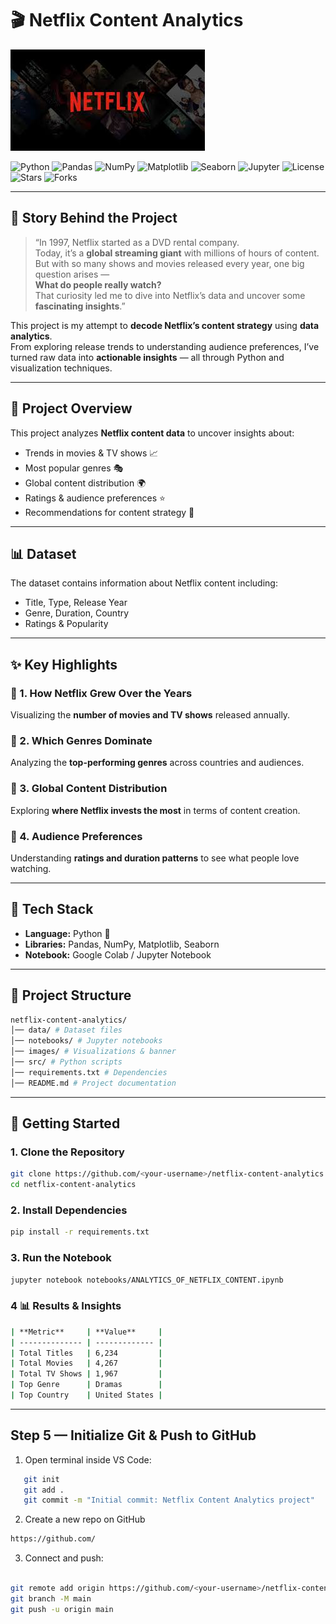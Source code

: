 # 🎬 Netflix Content Analytics  
![Banner](images/banner.png)

![Python](https://img.shields.io/badge/Python-3.10-blue?logo=python&logoColor=white)
![Pandas](https://img.shields.io/badge/Pandas-Data%20Analysis-green?logo=pandas&logoColor=white)
![NumPy](https://img.shields.io/badge/NumPy-Numerical%20Computing-orange?logo=numpy&logoColor=white)
![Matplotlib](https://img.shields.io/badge/Matplotlib-Visualization-blueviolet?logo=plotly&logoColor=white)
![Seaborn](https://img.shields.io/badge/Seaborn-Statistical%20Plots-9cf?logo=python&logoColor=white)
![Jupyter](https://img.shields.io/badge/Jupyter-Notebook-orange?logo=jupyter&logoColor=white)
![License](https://img.shields.io/badge/License-MIT-yellow?logo=open-source-initiative&logoColor=black)
![Stars](https://img.shields.io/github/stars/githuanand/netflix-content-analytics?style=social)
![Forks](https://img.shields.io/github/forks/githuanand/netflix-content-analytics?style=social)

---

## 🌟 Story Behind the Project  

> “In 1997, Netflix started as a DVD rental company.  
> Today, it’s a **global streaming giant** with millions of hours of content.  
> But with so many shows and movies released every year, one big question arises —  
> **What do people really watch?**  
> That curiosity led me to dive into Netflix’s data and uncover some **fascinating insights**.”

This project is my attempt to **decode Netflix’s content strategy** using **data analytics**.  
From exploring release trends to understanding audience preferences, I’ve turned raw data into **actionable insights** — all through Python and visualization techniques.

---

## 📌 Project Overview  
This project analyzes **Netflix content data** to uncover insights about:  
- Trends in movies & TV shows 📈  
- Most popular genres 🎭  
- Global content distribution 🌍  
- Ratings & audience preferences ⭐  
- Recommendations for content strategy 🎯  

---

## 📊 Dataset  
The dataset contains information about Netflix content including:  
- Title, Type, Release Year  
- Genre, Duration, Country  
- Ratings & Popularity  

---

## ✨ Key Highlights  

### 🔹 1. How Netflix Grew Over the Years  
Visualizing the **number of movies and TV shows** released annually.

### 🔹 2. Which Genres Dominate  
Analyzing the **top-performing genres** across countries and audiences.

### 🔹 3. Global Content Distribution  
Exploring **where Netflix invests the most** in terms of content creation.

### 🔹 4. Audience Preferences  
Understanding **ratings and duration patterns** to see what people love watching.

---

## 🧠 Tech Stack  
- **Language:** Python 🐍  
- **Libraries:** Pandas, NumPy, Matplotlib, Seaborn  
- **Notebook:** Google Colab / Jupyter Notebook  

---

## 📂 Project Structure  

```bash
netflix-content-analytics/
│── data/ # Dataset files
│── notebooks/ # Jupyter notebooks
│── images/ # Visualizations & banner
│── src/ # Python scripts
│── requirements.txt # Dependencies
│── README.md # Project documentation
```


---

## 🚀 Getting Started  

### **1. Clone the Repository**  
```bash
git clone https://github.com/<your-username>/netflix-content-analytics.git
cd netflix-content-analytics
```

### **2. Install Dependencies**

```bash
pip install -r requirements.txt
```

### **3. Run the Notebook**

```bash
jupyter notebook notebooks/ANALYTICS_OF_NETFLIX_CONTENT.ipynb
```


### **4 📊 Results & Insights**

```bash
| **Metric**     | **Value**     |
| -------------- | ------------- |
| Total Titles   | 6,234         |
| Total Movies   | 4,267         |
| Total TV Shows | 1,967         |
| Top Genre      | Dramas        |
| Top Country    | United States |

```



---

## **Step 5 — Initialize Git & Push to GitHub**

1. Open terminal inside VS Code:
```bash
   git init
   git add .
   git commit -m "Initial commit: Netflix Content Analytics project"
```

2. Create a new repo on GitHub
```bash
https://github.com/
```

3. Connect and push:
```bash

git remote add origin https://github.com/<your-username>/netflix-content-analytics.git
git branch -M main
git push -u origin main

```
